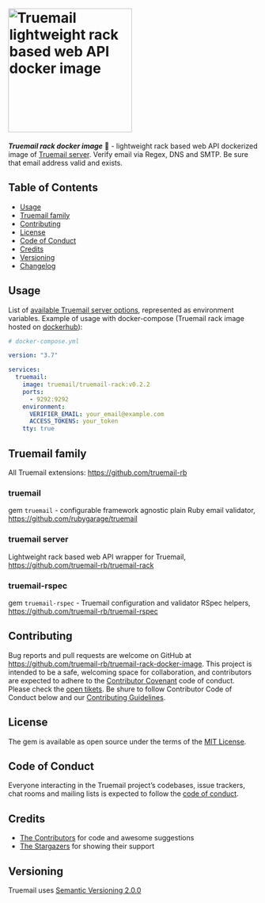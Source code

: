 # <img src='https://repository-images.githubusercontent.com/243022570/c3ae4600-57ef-11ea-9cb1-73cb7b0d580c' height='250' alt='Truemail lightweight rack based web API docker image' />

***Truemail rack docker image*** :whale: - lightweight rack based web API dockerized image of [Truemail server](https://github.com/truemail-rb/truemail-rack). Verify email via Regex, DNS and SMTP. Be sure that email address valid and exists.

## Table of Contents

- [Usage](#usage)
- [Truemail family](#truemail-family)
- [Contributing](#contributing)
- [License](#license)
- [Code of Conduct](#code-of-conduct)
- [Credits](#credits)
- [Versioning](#versioning)
- [Changelog](CHANGELOG.md)

## Usage

List of [available Truemail server options](https://github.com/truemail-rb/truemail-rack/blob/master/README.md#usage), represented as environment variables. Example of usage with docker-compose (Truemail rack image hosted on [dockerhub](https://hub.docker.com/r/truemail/truemail-rack)):

```yml
# docker-compose.yml

version: "3.7"

services:
  truemail:
    image: truemail/truemail-rack:v0.2.2
    ports:
      - 9292:9292
    environment:
      VERIFIER_EMAIL: your_email@example.com
      ACCESS_TOKENS: your_token
    tty: true
```

## Truemail family

All Truemail extensions: https://github.com/truemail-rb

### truemail

gem `truemail` - configurable framework agnostic plain Ruby email validator, https://github.com/rubygarage/truemail

### truemail server

Lightweight rack based web API wrapper for Truemail, https://github.com/truemail-rb/truemail-rack

### truemail-rspec

gem `truemail-rspec` - Truemail configuration and validator RSpec helpers, https://github.com/truemail-rb/truemail-rspec

## Contributing

Bug reports and pull requests are welcome on GitHub at https://github.com/truemail-rb/truemail-rack-docker-image. This project is intended to be a safe, welcoming space for collaboration, and contributors are expected to adhere to the [Contributor Covenant](http://contributor-covenant.org) code of conduct. Please check the [open tikets](https://github.com/truemail-rb/truemail-rack-docker-image/issues). Be shure to follow Contributor Code of Conduct below and our [Contributing Guidelines](CONTRIBUTING.md).

## License

The gem is available as open source under the terms of the [MIT License](https://opensource.org/licenses/MIT).

## Code of Conduct

Everyone interacting in the Truemail project’s codebases, issue trackers, chat rooms and mailing lists is expected to follow the [code of conduct](CODE_OF_CONDUCT.md).

## Credits

- [The Contributors](https://github.com/truemail-rb/truemail-rack-docker-image/graphs/contributors) for code and awesome suggestions
- [The Stargazers](https://github.com/truemail-rb/truemail-rack-docker-image/stargazers) for showing their support

## Versioning

Truemail uses [Semantic Versioning 2.0.0](https://semver.org)
